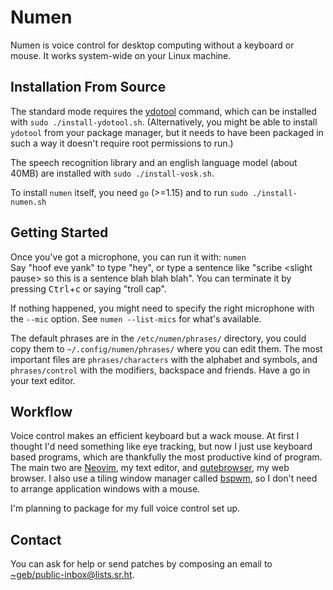 # Numen

Numen is voice control for desktop computing without a keyboard or mouse.
It works system-wide on your Linux machine.

## Installation From Source

The standard mode requires the [ydotool](https://github.com/ReimuNotMoe/ydotool) command, which can be installed with `sudo ./install-ydotool.sh`.
(Alternatively, you might be able to install `ydotool` from your package manager, but it needs to have been packaged in such a way it doesn't require root permissions to run.)

The speech recognition library and an english language model (about 40MB) are installed with `sudo ./install-vosk.sh`.

To install `numen` itself, you need `go` (>=1.15) and to run `sudo ./install-numen.sh`

## Getting Started

Once you've got a microphone, you can run it with: `numen`<br>
Say "hoof eve yank" to type "hey", or type a sentence like "scribe \<slight pause\> so this is a sentence blah blah blah".
You can terminate it by pressing <kbd>Ctrl</kbd>+<kbd>c</kbd> or saying "troll cap".

If nothing happened, you might need to specify the right microphone with the `--mic` option.
See `numen --list-mics` for what's available.

The default phrases are in the `/etc/numen/phrases/` directory, you could copy them to `~/.config/numen/phrases/` where you can edit them.
The most important files are `phrases/characters` with the alphabet and symbols, and `phrases/control` with the modifiers, backspace and friends.
Have a go in your text editor.

## Workflow

Voice control makes an efficient keyboard but a wack mouse.
At first I thought I'd need something like eye tracking, but now I just use keyboard based programs, which are thankfully the most productive kind of program.
The main two are [Neovim](https://neovim.io), my text editor, and [qutebrowser](https://qutebrowser.org), my web browser.
I also use a tiling window manager called [bspwm](https://github.com/baskerville/bspwm), so I don't need to arrange application windows with a mouse.

I'm planning to package for my full voice control set up.

## Contact

You can ask for help or send patches by composing an email to [~geb/public-inbox@lists.sr.ht](https://lists.sr.ht/~geb/public-inbox).
